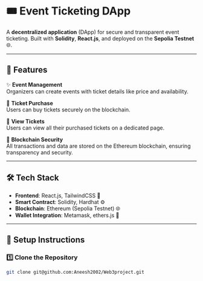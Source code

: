 # 🎟️ Event Ticketing DApp

A **decentralized application** (DApp) for secure and transparent event ticketing. Built with **Solidity**, **React.js**, and deployed on the **Sepolia Testnet** 🌐.

---

## 🚀 Features

✨ **Event Management**  
Organizers can create events with ticket details like price and availability.  

🎫 **Ticket Purchase**  
Users can buy tickets securely on the blockchain.  

📜 **View Tickets**  
Users can view all their purchased tickets on a dedicated page.  

🔐 **Blockchain Security**  
All transactions and data are stored on the Ethereum blockchain, ensuring transparency and security.

---

## 🛠️ Tech Stack

- **Frontend**: React.js, TailwindCSS 🌈  
- **Smart Contract**: Solidity, Hardhat ⚙️  
- **Blockchain**: Ethereum (Sepolia Testnet) 🌐  
- **Wallet Integration**: Metamask, ethers.js 🔗  

---

## 🔧 Setup Instructions

### 1️⃣ Clone the Repository

```bash
git clone git@github.com:Aneesh2002/Web3project.git
